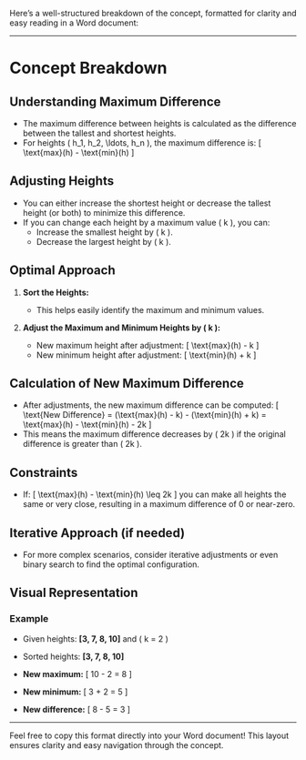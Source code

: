 Here’s a well-structured breakdown of the concept, formatted for clarity and easy reading in a Word document:

---

# Concept Breakdown

## Understanding Maximum Difference

- The maximum difference between heights is calculated as the difference between the tallest and shortest heights.
- For heights \( h_1, h_2, \ldots, h_n \), the maximum difference is:
  \[
  \text{max}(h) - \text{min}(h)
  \]

## Adjusting Heights

- You can either increase the shortest height or decrease the tallest height (or both) to minimize this difference.
- If you can change each height by a maximum value \( k \), you can:
  - Increase the smallest height by \( k \).
  - Decrease the largest height by \( k \).

## Optimal Approach

1. **Sort the Heights:** 
   - This helps easily identify the maximum and minimum values.

2. **Adjust the Maximum and Minimum Heights by \( k \):**
   - New maximum height after adjustment:
     \[
     \text{max}(h) - k
     \]
   - New minimum height after adjustment:
     \[
     \text{min}(h) + k
     \]

## Calculation of New Maximum Difference

- After adjustments, the new maximum difference can be computed:
  \[
  \text{New Difference} = (\text{max}(h) - k) - (\text{min}(h) + k) = \text{max}(h) - \text{min}(h) - 2k
  \]
- This means the maximum difference decreases by \( 2k \) if the original difference is greater than \( 2k \).

## Constraints

- If:
  \[
  \text{max}(h) - \text{min}(h) \leq 2k
  \]
  you can make all heights the same or very close, resulting in a maximum difference of 0 or near-zero.

## Iterative Approach (if needed)

- For more complex scenarios, consider iterative adjustments or even binary search to find the optimal configuration.

## Visual Representation

### Example

- Given heights: **[3, 7, 8, 10]** and \( k = 2 \)
- Sorted heights: **[3, 7, 8, 10]**

- **New maximum:**
  \[
  10 - 2 = 8
  \]

- **New minimum:**
  \[
  3 + 2 = 5
  \]

- **New difference:**
  \[
  8 - 5 = 3
  \]

---

Feel free to copy this format directly into your Word document! This layout ensures clarity and easy navigation through the concept.
